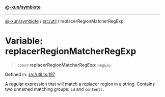 [**@-xun/symbiote**](../../../README.md)

***

[@-xun/symbiote](../../../README.md) / [src/util](../README.md) / replacerRegionMatcherRegExp

# Variable: replacerRegionMatcherRegExp

> `const` **replacerRegionMatcherRegExp**: `RegExp`

Defined in: [src/util.ts:197](https://github.com/Xunnamius/symbiote/blob/35578a044f8aaee7e61e5dd07c97ef12b7559e4c/src/util.ts#L197)

A regular expression that will match a replacer region in a string. Contains
two unnamed matching groups: `id` and `contents`.
